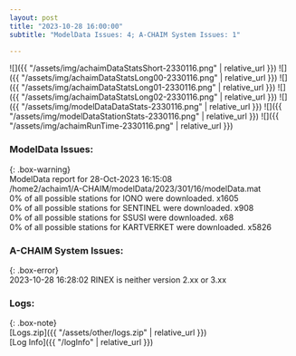 ```yaml
---
layout: post
title: "2023-10-28 16:00:00"
subtitle: "ModelData Issues: 4; A-CHAIM System Issues: 1"

---
```


![]({{ "/assets/img/achaimDataStatsShort-2330116.png" | relative_url }})
![]({{ "/assets/img/achaimDataStatsLong00-2330116.png" | relative_url }})
![]({{ "/assets/img/achaimDataStatsLong01-2330116.png" | relative_url }})
![]({{ "/assets/img/achaimDataStatsLong02-2330116.png" | relative_url }})
![]({{ "/assets/img/modelDataDataStats-2330116.png" | relative_url }})
![]({{ "/assets/img/modelDataStationStats-2330116.png" | relative_url }})
![]({{ "/assets/img/achaimRunTime-2330116.png" | relative_url }})


### ModelData Issues:  
  
{: .box-warning}  
 ModelData report for 28-Oct-2023 16:15:08   
 /home2/achaim1/A-CHAIM/modelData/2023/301/16/modelData.mat   
 0% of all possible stations for IONO were downloaded. x1605   
 0% of all possible stations for SENTINEL were downloaded. x908   
 0% of all possible stations for SSUSI were downloaded. x68   
 0% of all possible stations for KARTVERKET were downloaded. x5826   
  
### A-CHAIM System Issues:  
  
{: .box-error}  
2023-10-28 16:28:02 RINEX is neither version 2.xx or 3.xx  

### Logs:  
  
{: .box-note}  
[Logs.zip]({{ "/assets/other/logs.zip" | relative_url }})  
[Log Info]({{ "/logInfo" | relative_url }})  
